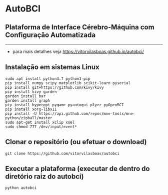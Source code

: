 # AutoBCI

## Plataforma de Interface Cérebro-Máquina com Configuração Automatizada
---
* para mais detalhes veja https://vitorvilasboas.github.io/autobci/

## Instalação em sistemas Linux ##
```shell
sudo apt install python3.7 python3-pip
pip install numpy scipy matplotlib scikit-learn pyserial
pip install git+https://github.com/kivy/kivy
pip install kivy-garden
garden install bar
garden install graph
pip install hyperopt pygame pyautogui plyer pyOpenBCI
pip install xorg-libx11
pip install -U https://api.github.com/repos/mne-tools/mne-python/zipball/master
sudo apt-get install xclip xsel
sudo chmod 777 /dev/input/event*
```

## Clonar o repositório (ou efetuar o download)
```shell
git clone https://github.com/vitorvilasboas/autobci
```

## Executar a plataforma (executar de dentro do diretório raiz do autobci)
```shell
python autobci
```
